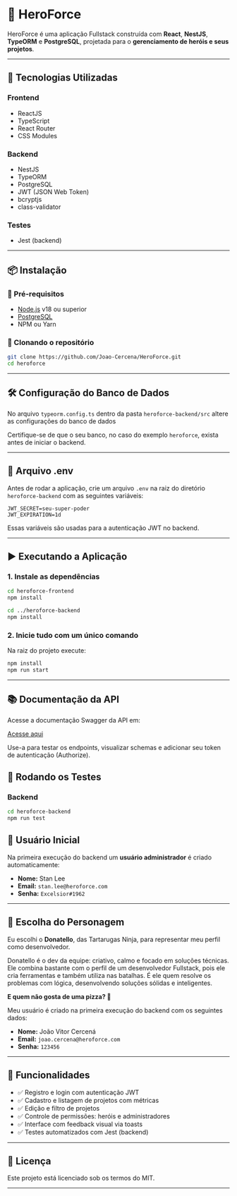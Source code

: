 # 🦸 HeroForce

HeroForce é uma aplicação Fullstack construída com **React**, **NestJS**, **TypeORM** e **PostgreSQL**, projetada para o **gerenciamento de heróis e seus projetos**.

---

## 🚀 Tecnologias Utilizadas

### Frontend

- ReactJS
- TypeScript
- React Router
- CSS Modules

### Backend

- NestJS
- TypeORM
- PostgreSQL
- JWT (JSON Web Token)
- bcryptjs
- class-validator

### Testes

- Jest (backend)

---

## 📦 Instalação

### 🔧 Pré-requisitos

- [Node.js](https://nodejs.org/) v18 ou superior
- [PostgreSQL](https://www.postgresql.org/)
- NPM ou Yarn

### 📁 Clonando o repositório

```bash
git clone https://github.com/Joao-Cercena/HeroForce.git
cd heroforce
```

---

## 🛠 Configuração do Banco de Dados

No arquivo `typeorm.config.ts` dentro da pasta `heroforce-backend/src` altere as configurações do banco de dados

Certifique-se de que o seu banco, no caso do exemplo `heroforce`, exista antes de iniciar o backend.

---

## 📄 Arquivo .env

Antes de rodar a aplicação, crie um arquivo `.env` na raiz do diretório `heroforce-backend` com as seguintes variáveis:

```env
JWT_SECRET=seu-super-poder
JWT_EXPIRATION=1d
```

Essas variáveis são usadas para a autenticação JWT no backend.

---

## ▶️ Executando a Aplicação

### 1. Instale as dependências

```bash
cd heroforce-frontend
npm install

cd ../heroforce-backend
npm install
```

### 2. Inicie tudo com um único comando

Na raiz do projeto execute:

```bash
npm install
npm run start
```

---

## 📚 Documentação da API

Acesse a documentação Swagger da API em:

[Acesse aqui](http://localhost:3001/api)

Use-a para testar os endpoints, visualizar schemas e adicionar seu token de autenticação (Authorize).

## 🧪 Rodando os Testes

### Backend

```bash
cd heroforce-backend
npm run test
```

## 👤 Usuário Inicial

Na primeira execução do backend um **usuário administrador** é criado automaticamente:

- **Nome:** Stan Lee
- **Email:** `stan.lee@heroforce.com`
- **Senha:** `Excelsior#1962`

---

## 🧠 Escolha do Personagem

Eu escolhi o **Donatello**, das Tartarugas Ninja, para representar meu perfil como desenvolvedor.

Donatello é o dev da equipe: criativo, calmo e focado em soluções técnicas. Ele combina bastante com o perfil de um desenvolvedor Fullstack, pois ele cria ferramentas e também utiliza nas batalhas. É ele quem resolve os problemas com lógica, desenvolvendo soluções sólidas e inteligentes.

**E quem não gosta de uma pizza? 🍕**

Meu usuário é criado na primeira execução do backend com os seguintes dados:

- **Nome:** João Vitor Cercená
- **Email:** `joao.cercena@heroforce.com`
- **Senha:** `123456`

---

## 📌 Funcionalidades

- ✅ Registro e login com autenticação JWT
- ✅ Cadastro e listagem de projetos com métricas
- ✅ Edição e filtro de projetos
- ✅ Controle de permissões: heróis e administradores
- ✅ Interface com feedback visual via toasts
- ✅ Testes automatizados com Jest (backend)

---

## 📄 Licença

Este projeto está licenciado sob os termos do MIT.

---